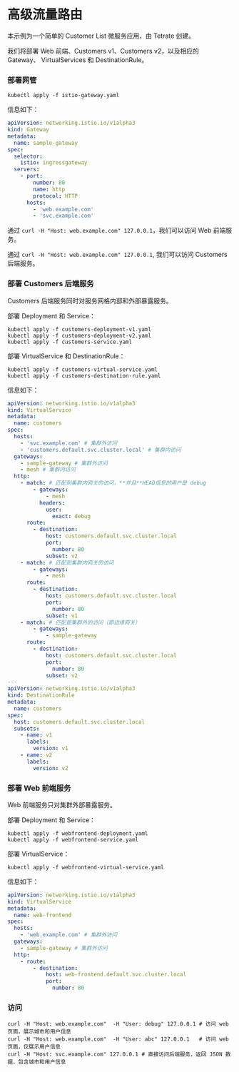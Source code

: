 # 高级流量路由

本示例为一个简单的 Customer List 微服务应用，由 Tetrate 创建。

我们将部署 Web 前端、Customers v1、Customers v2，以及相应的 Gateway、 VirtualServices 和 DestinationRule。

### 部署网管

```shell
kubectl apply -f istio-gateway.yaml
```

信息如下：

```yaml
apiVersion: networking.istio.io/v1alpha3
kind: Gateway
metadata:
  name: sample-gateway
spec:
  selector:
    istio: ingressgateway
  servers:
    - port:
        number: 80
        name: http
        protocol: HTTP
      hosts:
        - 'web.example.com'
        - 'svc.example.com'
```

通过 `curl -H "Host: web.example.com" 127.0.0.1`，我们可以访问 Web 前端服务。

通过 `curl -H "Host: web.example.com" 127.0.0.1`, 我们可以访问 Customers 后端服务。


### 部署 Customers 后端服务

Customers 后端服务同时对服务网格内部和外部暴露服务。

部署 Deployment 和 Service：

```shell
kubectl apply -f customers-deployment-v1.yaml
kubectl apply -f customers-deployment-v2.yaml
kubectl apply -f customers-service.yaml
```

部署 VirtualService 和 DestinationRule：

```shell
kubectl apply -f customers-virtual-service.yaml
kubectl apply -f customers-destination-rule.yaml
```

信息如下：

```yaml
apiVersion: networking.istio.io/v1alpha3
kind: VirtualService
metadata:
  name: customers
spec:
  hosts:
    - 'svc.example.com' # 集群外访问
    - 'customers.default.svc.cluster.local' # 集群内访问
  gateways:
    - sample-gateway # 集群外访问
    - mesh # 集群内访问
  http:
    - match: # 匹配到集群内网关的访问，**并且**HEAD信息的用户是 debug
        - gateways:
            - mesh
          headers:
            user:
              exact: debug
      route:
        - destination:
            host: customers.default.svc.cluster.local
            port:
              number: 80
            subset: v2
    - match: # 匹配到集群内网关的访问
        - gateways:
            - mesh
      route:
        - destination:
            host: customers.default.svc.cluster.local
            port:
              number: 80
            subset: v1
    - match: # 匹配是集群外的访问（即边缘网关）
        - gateways:
            - sample-gateway
      route:
        - destination:
            host: customers.default.svc.cluster.local
            port:
              number: 80
            subset: v2
---
apiVersion: networking.istio.io/v1alpha3
kind: DestinationRule
metadata:
  name: customers
spec:
  host: customers.default.svc.cluster.local
  subsets:
    - name: v1
      labels:
        version: v1
    - name: v2
      labels:
        version: v2
```

### 部署 Web 前端服务

Web 前端服务只对集群外部暴露服务。

部署 Deployment 和 Service：

```shell
kubectl apply -f webfrontend-deployment.yaml
kubectl apply -f webfrontend-service.yaml
```


部署 VirtualService：

```shell
kubectl apply -f webfrontend-virtual-service.yaml
```

信息如下：

```yaml
apiVersion: networking.istio.io/v1alpha3
kind: VirtualService
metadata:
  name: web-frontend
spec:
  hosts:
    - 'web.example.com' # 集群外访问
  gateways:
    - sample-gateway # 集群外访问
  http:
    - route:
        - destination:
            host: web-frontend.default.svc.cluster.local
            port:
              number: 80
```

### 访问

```shell
curl -H "Host: web.example.com"  -H "User: debug" 127.0.0.1 # 访问 web 页面，展示城市和用户信息
curl -H "Host: web.example.com"  -H "User: abc" 127.0.0.1   # 访问 web 页面，仅展示用户信息
curl -H "Host: svc.example.com" 127.0.0.1 # 直接访问后端服务，返回 JSON 数据，包含城市和用户信息
```










